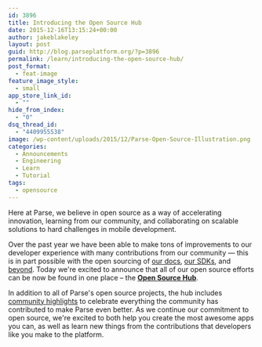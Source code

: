 ```yaml
---
id: 3896
title: Introducing the Open Source Hub
date: 2015-12-16T13:15:24+00:00
author: jakeblakeley
layout: post
guid: http://blog.parseplatform.org/?p=3896
permalink: /learn/introducing-the-open-source-hub/
post_format:
  - feat-image
feature_image_style:
  - small
app_store_link_id:
  - ""
hide_from_index:
  - "0"
dsq_thread_id:
  - "4409955538"
image: /wp-content/uploads/2015/12/Parse-Open-Source-Illustration.png
categories:
  - Announcements
  - Engineering
  - Learn
  - Tutorial
tags:
  - opensource
---
```

Here at Parse, we believe in open source as a way of accelerating innovation, learning from our community, and collaborating on scalable solutions to hard challenges in mobile development.

Over the past year we have been able to make tons of improvements to our developer experience with many contributions from our community — this is in part possible with the open sourcing of [our docs](http://blog.parseplatform.org/announcements/our-docs-are-now-open-sourced/), [our SDKs](http://blog.parseplatform.org/announcements/open-sourcing-our-sdks/), and [beyond](http://blog.parseplatform.org/announcements/open-sourcing-our-facebook-and-twitter-integration-frameworks/). Today we're excited to announce that all of our open source efforts can be now be found in one place – the **[Open Source Hub](http://parseplatform.github.io/)**.

In addition to all of Parse's open source projects, the hub includes [community highlights](http://parseplatform.github.io/#community) to celebrate everything the community has contributed to make Parse even better. As we continue our commitment to open source, we're excited to both help you create the most awesome apps you can, as well as learn new things from the contributions that developers like you make to the platform.